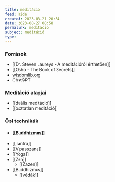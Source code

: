 ```yaml
---
title: meditáció
feed: hide
created: 2023-08-21 20:34
date: 2023-08-27 08:58
permalink: meditacio
subject: meditáció
type: 
---
```


### Források

* [[Dr. Steven Laureys - A meditációról érthetően]]
* [[Osho - The Book of Secrets]]
* [wisdomlib.org](https://www.wisdomlib.org/definition/tantra)
* ChatGPT

### Meditáció alapjai

* [[duális meditáció]]
* [[osztatlan meditáció]]


### Ősi technikák

- #### [[Buddhizmus]]
- [[Tantra]]
- [[Vipasszana]]
- [[Yoga]]
- [[Zen]]
	- [[Zazen]]
- [[Buddhizmus]]
	- [[védák]]